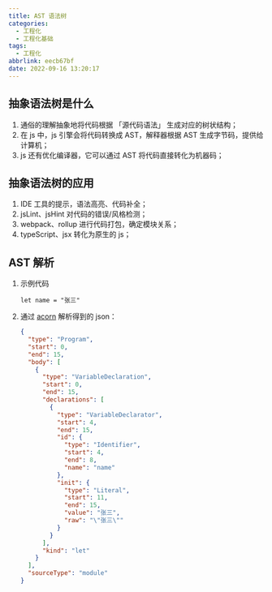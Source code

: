 ```yaml
---
title: AST 语法树
categories:
  - 工程化
  - 工程化基础
tags:
  - 工程化
abbrlink: eecb67bf
date: 2022-09-16 13:20:17
---
```


## 抽象语法树是什么
1. 通俗的理解抽象地将代码根据 「源代码语法」 生成对应的树状结构；
2. 在 js 中，js 引擎会将代码转换成 AST，解释器根据 AST 生成字节码，提供给计算机；
3. js 还有优化编译器，它可以通过 AST 将代码直接转化为机器码；

## 抽象语法树的应用
1. IDE 工具的提示，语法高亮、代码补全；
2. jsLint、jsHint 对代码的错误/风格检测；
3. webpack、rollup 进行代码打包，确定模块关系；
4. typeScript、jsx 转化为原生的 js；

## AST 解析
1. 示例代码
    ```JS
    let name = "张三"
    ```
2. 通过 [acorn](https://astexplorer.net/) 解析得到的 json：
    ```JSON
    {
      "type": "Program",
      "start": 0,
      "end": 15,
      "body": [
        {
          "type": "VariableDeclaration",
          "start": 0,
          "end": 15,
          "declarations": [
            {
              "type": "VariableDeclarator",
              "start": 4,
              "end": 15,
              "id": {
                "type": "Identifier",
                "start": 4,
                "end": 8,
                "name": "name"
              },
              "init": {
                "type": "Literal",
                "start": 11,
                "end": 15,
                "value": "张三",
                "raw": "\"张三\""
              }
            }
          ],
          "kind": "let"
        }
      ],
      "sourceType": "module"
    }
    ```